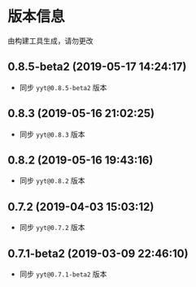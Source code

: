 # 版本信息
由构建工具生成，请勿更改
## 0.8.5-beta2 (2019-05-17 14:24:17)
* 同步 `yyt@0.8.5-beta2` 版本
## 0.8.3 (2019-05-16 21:02:25)
* 同步 `yyt@0.8.3` 版本
## 0.8.2 (2019-05-16 19:43:16)
* 同步 `yyt@0.8.2` 版本
## 0.7.2 (2019-04-03 15:03:12)
* 同步 `yyt@0.7.2` 版本
## 0.7.1-beta2 (2019-03-09 22:46:10)
* 同步 `yyt@0.7.1-beta2` 版本